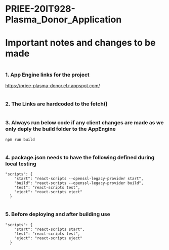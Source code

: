 # PRIEE-20IT928-Plasma_Donor_Application

# <h1> Important notes and changes to be made

# <h3> 1. App Engine links for the project
   https://priee-plasma-donor.el.r.appspot.com/
<br>
# <h3> 2. The Links are hardcoded to the fetch()
# <h3> 3. Always run below code if any client changes are made as we only deply the build folder to the AppEngine
```
npm run build
```
# <h3> 4. package.json needs to have the following defined during local testing
```
"scripts": {
    "start": "react-scripts --openssl-legacy-provider start",
    "build": "react-scripts --openssl-legacy-provider build",
    "test": "react-scripts test",
    "eject": "react-scripts eject"
  }
```
# <h3> 5. Before deploying and after building use
```
"scripts": {
    "start": "react-scripts start",
    "test": "react-scripts test",
    "eject": "react-scripts eject"
  }
```
